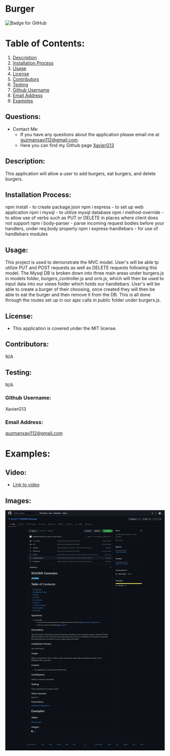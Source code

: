 # Burger

![Badge for GitHub](https://img.shields.io/static/v1?label=MIT&message=License&color=blue)

# Table of Contents:

1. [Description](#description)
2. [Installation Process](#installation-process)
3. [Usage](#usage)
4. [License](#license)
5. [Contributors](#contributors)
6. [Testing](#testing)
7. [Github Username](#github-username)
8. [Email Address](#email-address)
9. [Examples](#examples)

## Questions:

- Contact Me:
  - If you have any questions about the application please email me at guzmanxavi112@gmail.com.
  - Here you can find my Github page [XavierG13](https://github.com/XavierG13)

## Description:

This application will allow a user to add burgers, eat burgers, and delete burgers.

## Installation Process:

npm install - to create package.json npm i express - to set up web application npm i mysql - to utilize mysql database npm i method-override - to allow use of verbs such as PUT or DELETE in places where client does not support npm i body-parser - parse incoming request bodies before your handlers, under req.body property npm i express-handlebars - for use of handlebars modules

## Usage:

This project is used to demonstrate the MVC model. User's will be able tp utilize PUT and POST requests as well as DELETE requests following this model. The Mysql DB is broken down into three main areas under burgers.js in models folder, burgers_controller.js and orm.js, which will then be used to input data into our views folder which holds our handlebars. User's will be able to create a burger of their choosing, once created they will then be able to eat the burger and then remove it from the DB. This is all done through the routes set up in our ajax calls in public folder under burgers.js.

## License:

- This application is covered under the MIT license.

## Contributors:

N/A

## Testing:

N/A

### Github Username:

XavierG13

### Email Address:

guzmanxavi112@gmail.com

# Examples:

## Video:

- [Link to video](https://drive.google.com/file/d/14vpevQMrTEyZZJQ7Sg3YhlCystQ6pROI/view)

## Images:

![img](https://github.com/XavierG13/README-Generator/blob/44edfc22963af77e354482935da51cee64fb07fc/assets/images/readme-img.png?raw=true)
